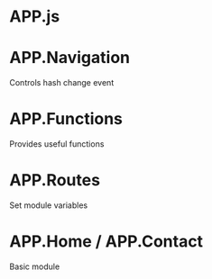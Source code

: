 APP.js
======

APP.Navigation
==============

Controls hash change event

APP.Functions
=============

Provides useful functions

APP.Routes
==========

Set module variables

APP.Home / APP.Contact
======================

Basic module